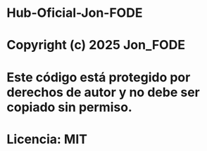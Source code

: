 # Hub-Oficial-Jon-FODE
# Copyright (c) 2025 Jon_FODE
# Este código está protegido por derechos de autor y no debe ser copiado sin permiso.
# Licencia: MIT
